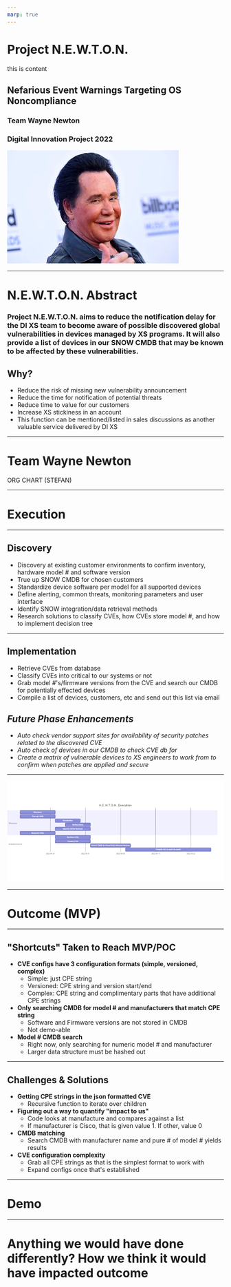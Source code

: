 ```yaml
---
marp: true
---
```


# Project N.E.W.T.O.N.
this is content
## Nefarious Event Warnings Targeting OS Noncompliance
### Team Wayne Newton
### Digital Innovation Project 2022
![bg left:33%](https://raw.githubusercontent.com/pwagoner/Wayne-Newton/main/newton.jpg)

---
# N.E.W.T.O.N. Abstract
### Project N.E.W.T.O.N. aims to reduce the notification delay for the DI XS team to become aware of possible discovered global vulnerabilities in devices managed by XS programs. It will also provide a list of devices in our SNOW CMDB that may be known to be affected by these vulnerabilities.
## Why?
- Reduce the risk of missing new vulnerability announcement
- Reduce the time for notification of potential threats
- Reduce time to value for our customers
- Increase XS stickiness in an account
- This function can be mentioned/listed in sales discussions as another valuable service delivered by DI XS

---
# Team Wayne Newton
ORG CHART (STEFAN)

---
# Execution

---
## Discovery
- Discovery at existing customer environments to confirm inventory, hardware model # and software version
- True up SNOW CMDB for chosen customers
- Standardize device software per model for all supported devices
- Define alerting, common threats, monitoring parameters and user interface
- Identify SNOW integration/data retrieval methods
- Research solutions to classify CVEs, how CVEs store model #, and how to implement decision tree

---
## Implementation
- Retrieve CVEs from database
- Classify CVEs into critical to our systems or not
- Grab model #'s/firmware versions from the CVE and search our CMDB for potentially effected devices
- Compile a list of devices, customers, etc and send out this list via email
## *Future Phase Enhancements*
- *Auto check vendor support sites for availability of security patches related to the discovered CVE*
- *Auto check of devices in our CMDB to check CVE db for*
- *Create a matrix of vulnerable devices to XS engineers to work from to confirm when patches are applied and secure*

---
![bg contain](https://raw.githubusercontent.com/pwagoner/Wayne-Newton/main/Execution.png)

---
# Outcome (MVP)

---
## "Shortcuts" Taken to Reach MVP/POC
- **CVE configs have 3 configuration formats (simple, versioned, complex)**
    * Simple: just CPE string
    * Versioned: CPE string and version start/end
    * Complex: CPE string and complimentary parts that have additional CPE strings
- **Only searching CMDB for model # and manufacturers that match CPE string**
    * Software and Firmware versions are not stored in CMDB
    * Not demo-able
- **Model # CMDB search**
    * Right now, only searching for numeric model # and manufacturer
    * Larger data structure must be hashed out

---
## Challenges & Solutions
- **Getting CPE strings in the json formatted CVE**
    * Recursive function to iterate over children
- **Figuring out a way to quantify "impact to us"**
    * Code looks at manufacture and compares against a list
    * If manufacturer is Cisco, that is given value 1. If other, value 0
- **CMDB matching**
    * Search CMDB with manufacturer name and pure # of model # yields results
- **CVE configuration complexity**
    * Grab all CPE strings as that is the simplest format to work with
    * Expand configs once that's established

---
# Demo

---
# Anything we would have done differently? How we think it would have impacted outcome
